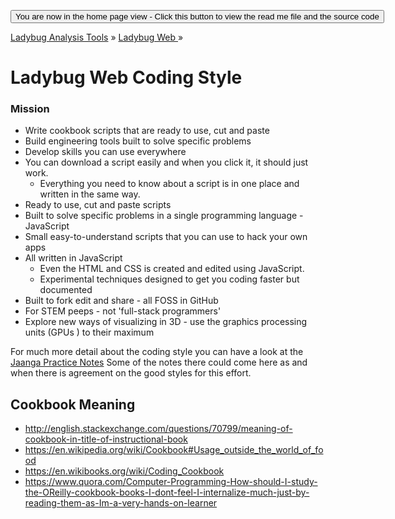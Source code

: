<span style=display:none; >[You are now in a GitHub source code view - click this link to view the home page]( https://ladybug-tools.github.io/ladybug-web/index.html#coding-style.md "View file as a web page." ) </span>
<div><input type=button onclick=window.location.href='https://github.com/ladybug-tools/ladybug-web/coding-style.md '; 
value='You are now in the home page view - Click this button to view the read me file and the source code' ></div>

[Ladybug Analysis Tools]( https://ladybug-tools.github.io/ ) » [Ladybug Web ]( https://ladybug-tools.github.io/ladybug-web/ ) »


Ladybug Web Coding Style
===

### Mission

<!-- * Fabricate free, fast, fun fantasies -->
* Write cookbook scripts that are ready to use, cut and paste
* Build engineering tools built to solve specific problems 
* Develop skills you can use everywhere
* You can download a script easily and when you click it, it should just work.
	* Everything you need to know about a script is in one place and written in the same way.
* Ready to use, cut and paste scripts
* Built to solve specific problems in a single programming language - JavaScript
* Small easy-to-understand scripts that you can use to hack your own apps
* All written in JavaScript
	* Even the HTML and CSS is created and edited using JavaScript.
	* Experimental techniques designed to get you coding faster but documented
* Built to fork edit and share - all FOSS in GitHub
* For STEM peeps - not 'full-stack programmers'
* Explore new ways of visualizing in 3D - use the graphics processing units (GPUs ) to their maximum


For much more detail about the coding style you can have a look at the [Jaanga Practice Notes]( http://jaanga.github.io/documents/jaanga-practice-notes/#code-mission-vision-r1.md )
Some of the notes there could come here as and when there is agreement on the good styles for this effort.
 

## Cookbook Meaning

* http://english.stackexchange.com/questions/70799/meaning-of-cookbook-in-title-of-instructional-book
* https://en.wikipedia.org/wiki/Cookbook#Usage_outside_the_world_of_food 
* https://en.wikibooks.org/wiki/Coding_Cookbook
* https://www.quora.com/Computer-Programming-How-should-I-study-the-OReilly-cookbook-books-I-dont-feel-I-internalize-much-just-by-reading-them-as-Im-a-very-hands-on-learner

<!--
### Vision

* If the mundane engineering tasks become easy, inexpensive and swift to carry out, 
then possibilities arise for the more complex, sophisticated and even extravagant ideas to turn into realities
* RIP Zaha Hadid. Let us continue to design with your disruptive yet aways elegant spirit
-->

<!--
Everything is in between two `<script>` tags and written JavaScript

What does mean?

There are no black boxes - with things in other places - that you never look at.

Instead of a huge file of opaque CSS rules that are mostly never invoked, there's half a dozen rules just for the script in play

-->
